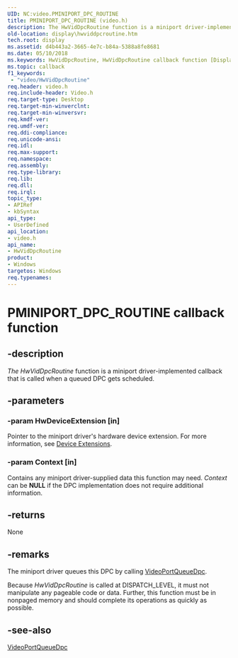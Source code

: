 ```yaml
---
UID: NC:video.PMINIPORT_DPC_ROUTINE
title: PMINIPORT_DPC_ROUTINE (video.h)
description: The HwVidDpcRoutine function is a miniport driver-implemented callback that is called when a queued DPC gets scheduled.
old-location: display\hwviddpcroutine.htm
tech.root: display
ms.assetid: d4b443a2-3665-4e7c-b84a-5388a8fe8681
ms.date: 05/10/2018
ms.keywords: HwVidDpcRoutine, HwVidDpcRoutine callback function [Display Devices], PMINIPORT_DPC_ROUTINE, PMINIPORT_DPC_ROUTINE callback, VideoMiniport_Functions_5d605867-89d7-44a9-b08b-c49ffaa90244.xml, display.hwviddpcroutine, video/HwVidDpcRoutine
ms.topic: callback
f1_keywords:
 - "video/HwVidDpcRoutine"
req.header: video.h
req.include-header: Video.h
req.target-type: Desktop
req.target-min-winverclnt: 
req.target-min-winversvr: 
req.kmdf-ver: 
req.umdf-ver: 
req.ddi-compliance: 
req.unicode-ansi: 
req.idl: 
req.max-support: 
req.namespace: 
req.assembly: 
req.type-library: 
req.lib: 
req.dll: 
req.irql: 
topic_type:
- APIRef
- kbSyntax
api_type:
- UserDefined
api_location:
- video.h
api_name:
- HwVidDpcRoutine
product:
- Windows
targetos: Windows
req.typenames: 
---
```


# PMINIPORT_DPC_ROUTINE callback function


## -description


<i>The HwVidDpcRoutine</i> function is a miniport driver-implemented callback that is called when a queued DPC gets scheduled.


## -parameters




### -param HwDeviceExtension [in]

Pointer to the miniport driver's hardware device extension. For more information, see <a href="https://docs.microsoft.com/windows-hardware/drivers/kernel/device-extensions">Device Extensions</a>.


### -param Context [in]

Contains any miniport driver-supplied data this function may need. <i>Context</i> can be <b>NULL</b> if the DPC implementation does not require additional information.


## -returns



None




## -remarks



The miniport driver queues this DPC by calling <a href="https://docs.microsoft.com/windows-hardware/drivers/ddi/content/video/nf-video-videoportqueuedpc">VideoPortQueueDpc</a>.

Because <i>HwVidDpcRoutine </i>is called at DISPATCH_LEVEL, it must not manipulate any pageable code or data. Further, this function must be in nonpaged memory and should complete its operations as quickly as possible.




## -see-also




<a href="https://docs.microsoft.com/windows-hardware/drivers/ddi/content/video/nf-video-videoportqueuedpc">VideoPortQueueDpc</a>
 

 

